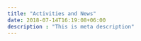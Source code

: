 ```yaml
---
title: "Activities and News"
date: 2018-07-14T16:19:08+06:00
description : "This is meta description"
---
```


